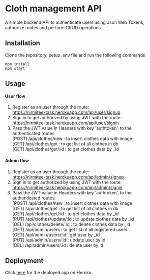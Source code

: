 # Cloth management API
A simple backend API to authenticate users using Json Web Tokens, authorize routes and perform CRUD operations. 
## Installation

Clone the repository, setup .env file and run the following commands

```
npm install
npm start
```

## Usage
#### User flow
1) Register as an user through the route:\
https://nirmitee-task.herokuapp.com/api/user/signup
2) Sign in to get authorized by using JWT with the route:\
https://nirmitee-task.herokuapp.com/api/user/signin
3) Pass the JWT value in Headers with key 'authtoken', to the authenticated routes:\
[POST] /api/clothes/new : to insert clothes data with image \
[GET] /api/clothes/get : to get list of all clothes in db \
[GET] /api/clothes/get/:id : to get clothes data by _id

#### Admin flow

1) Register as an user through the route:\
https://nirmitee-task.herokuapp.com/api/admin/signup
2) Sign in to get authorized by using JWT with the route:\
https://nirmitee-task.herokuapp.com/api/admin/signin
3) Pass the JWT value in Headers with key 'authtoken', to the authenticated routes:\
[POST] /api/clothes/new : to insert clothes data with image \
[GET] /api/clothes/get : to get list of all clothes in db \
[GET] /api/clothes/get/:id : to get clothes data by _id\
[PUT] /api/clothes/update/:id : to update clothes data by _id\
[DEL] /api/clothes/delete/:id : to delete clothes data by _id\
[GET] /api/admin/users :  to get list of all registered users\
[GET] /api/admin/users/:id : get user by _id\
[PUT] /api/admin/users/:id : update user by id\
[DEL] /api/admin/users/:id : delete user by id


## Deployment
Click [here](https://nirmitee-task.herokuapp.com) for the deployed app on Heroku.
